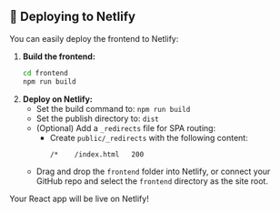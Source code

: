 ## 🚀 Deploying to Netlify

You can easily deploy the frontend to Netlify:

1. **Build the frontend:**
   ```bash
   cd frontend
   npm run build
   ```
2. **Deploy on Netlify:**
   - Set the build command to: `npm run build`
   - Set the publish directory to: `dist`
   - (Optional) Add a `_redirects` file for SPA routing:
     - Create `public/_redirects` with the following content:
       ```
       /*    /index.html   200
       ```
   - Drag and drop the `frontend` folder into Netlify, or connect your GitHub repo and select the `frontend` directory as the site root.

Your React app will be live on Netlify! 